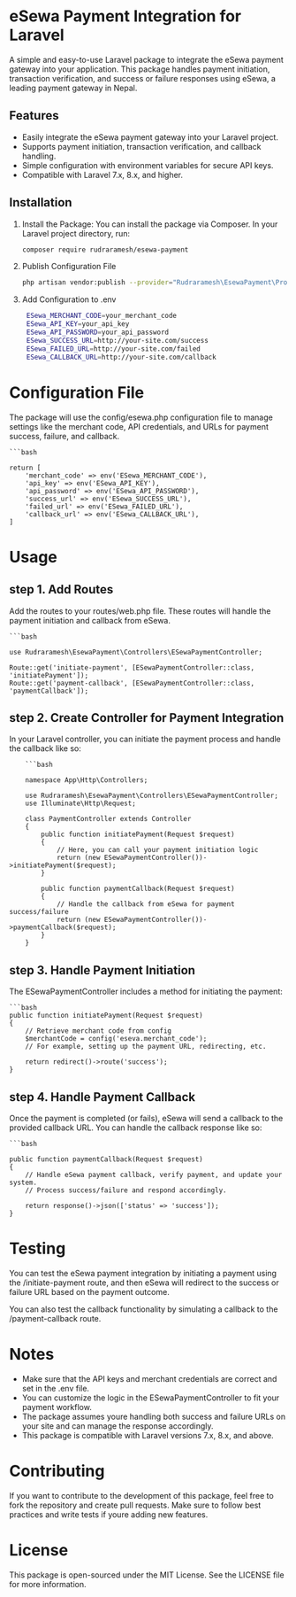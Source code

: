 # eSewa Payment Integration for Laravel


A simple and easy-to-use Laravel package to integrate the eSewa payment gateway into your application. This package handles payment initiation, transaction verification, and success or failure responses using eSewa, a leading payment gateway in Nepal.


## Features
* Easily integrate the eSewa payment gateway into your Laravel project.
* Supports payment initiation, transaction verification, and callback handling.
* Simple configuration with environment variables for secure API keys.
* Compatible with Laravel 7.x, 8.x, and higher.

## Installation
1.  Install the Package:
    You can install the package via Composer. In your Laravel project directory, run:
    ```bash
    composer require rudraramesh/esewa-payment

2. Publish Configuration File
   ```bash
   php artisan vendor:publish --provider="Rudraramesh\EsewaPayment\Providers\ESewaPaymentServiceProvider" --tag=config

3. Add Configuration to .env
   
   ```bash
    ESewa_MERCHANT_CODE=your_merchant_code
    ESewa_API_KEY=your_api_key
    ESewa_API_PASSWORD=your_api_password
    ESewa_SUCCESS_URL=http://your-site.com/success
    ESewa_FAILED_URL=http://your-site.com/failed
    ESewa_CALLBACK_URL=http://your-site.com/callback

# Configuration File
The package will use the config/esewa.php configuration file to manage settings like the merchant code, API credentials, and URLs for payment success, failure, and callback.
    
    ```bash
    
    return [
        'merchant_code' => env('ESewa_MERCHANT_CODE'),
        'api_key' => env('ESewa_API_KEY'),
        'api_password' => env('ESewa_API_PASSWORD'),
        'success_url' => env('ESewa_SUCCESS_URL'),
        'failed_url' => env('ESewa_FAILED_URL'),
        'callback_url' => env('ESewa_CALLBACK_URL'),
    ]
         
# Usage

## step 1. Add Routes
Add the routes to your routes/web.php file. These routes will handle the payment initiation and callback from eSewa.
    
    ```bash

    use Rudraramesh\EsewaPayment\Controllers\ESewaPaymentController;

    Route::get('initiate-payment', [ESewaPaymentController::class, 'initiatePayment']);
    Route::get('payment-callback', [ESewaPaymentController::class, 'paymentCallback']);

## step 2. Create Controller for Payment Integration
In your Laravel controller, you can initiate the payment process and handle the callback like so:
        
        ```bash

        namespace App\Http\Controllers;

        use Rudraramesh\EsewaPayment\Controllers\ESewaPaymentController;
        use Illuminate\Http\Request;

        class PaymentController extends Controller
        {
            public function initiatePayment(Request $request)
            {
                // Here, you can call your payment initiation logic
                return (new ESewaPaymentController())->initiatePayment($request);
            }

            public function paymentCallback(Request $request)
            {
                // Handle the callback from eSewa for payment success/failure
                return (new ESewaPaymentController())->paymentCallback($request);
            }
        }

## step 3. Handle Payment Initiation
The ESewaPaymentController includes a method for initiating the payment:
    
    ```bash
    public function initiatePayment(Request $request)
    {
        // Retrieve merchant code from config
        $merchantCode = config('eseva.merchant_code');
        // For example, setting up the payment URL, redirecting, etc.

        return redirect()->route('success');
    }

## step 4. Handle Payment Callback

Once the payment is completed (or fails), eSewa will send a callback to the provided callback URL. You can handle the callback response like so:
    
    ```bash

    public function paymentCallback(Request $request)
    {
        // Handle eSewa payment callback, verify payment, and update your system.
        // Process success/failure and respond accordingly.

        return response()->json(['status' => 'success']);
    }


# Testing
You can test the eSewa payment integration by initiating a payment using the /initiate-payment route, and then eSewa will redirect to the success or failure URL based on the payment outcome.

You can also test the callback functionality by simulating a callback to the /payment-callback route.


# Notes
* Make sure that the API keys and merchant credentials are correct and set in the .env file.
* You can customize the logic in the ESewaPaymentController to fit your payment workflow.
* The package assumes youre handling both success and failure URLs on your site and can manage the response accordingly.
* This package is compatible with Laravel versions 7.x, 8.x, and above.


# Contributing
If you want to contribute to the development of this package, feel free to fork the repository and create pull requests. Make sure to follow best practices and write tests if youre adding new features.


# License
This package is open-sourced under the MIT License. See the LICENSE file for more information.




